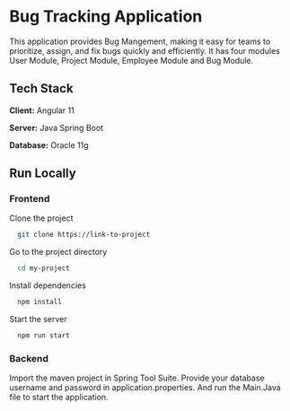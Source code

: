 
# Bug Tracking Application

This application provides Bug Mangement, making it easy for teams to prioritize, assign, and fix bugs quickly and efficiently.
It has four modules User Module, Project Module, Employee Module and Bug Module.







## Tech Stack

**Client:** Angular 11

**Server:** Java Spring Boot

**Database:** Oracle 11g



## Run Locally

### Frontend

Clone the project

```bash
  git clone https://link-to-project
```

Go to the project directory

```bash
  cd my-project
```

Install dependencies

```bash
  npm install
```

Start the server

```bash
  npm run start
```

### Backend
Import the maven project in Spring Tool Suite.
Provide your database username and password in application.properties.
And run the Main.Java file to start the application.
